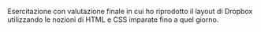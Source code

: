 Esercitazione con valutazione finale in cui ho riprodotto il layout di Dropbox utilizzando le nozioni di HTML e CSS imparate fino a quel giorno. 